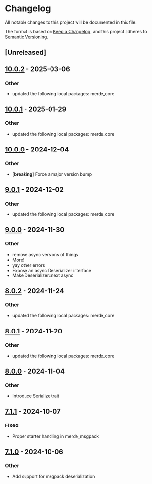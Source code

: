 # Changelog

All notable changes to this project will be documented in this file.

The format is based on [Keep a Changelog](https://keepachangelog.com/en/1.0.0/),
and this project adheres to [Semantic Versioning](https://semver.org/spec/v2.0.0.html).

## [Unreleased]

## [10.0.2](https://github.com/bearcove/merde/compare/merde_msgpack-v10.0.1...merde_msgpack-v10.0.2) - 2025-03-06

### Other

- updated the following local packages: merde_core

## [10.0.1](https://github.com/bearcove/merde/compare/merde_msgpack-v10.0.0...merde_msgpack-v10.0.1) - 2025-01-29

### Other

- updated the following local packages: merde_core

## [10.0.0](https://github.com/bearcove/merde/compare/merde_msgpack-v9.0.1...merde_msgpack-v10.0.0) - 2024-12-04

### Other

- [**breaking**] Force a major version bump

## [9.0.1](https://github.com/bearcove/merde/compare/merde_msgpack-v9.0.0...merde_msgpack-v9.0.1) - 2024-12-02

### Other

- updated the following local packages: merde_core

## [9.0.0](https://github.com/bearcove/merde/compare/merde_msgpack-v8.0.2...merde_msgpack-v9.0.0) - 2024-11-30

### Other

- remove async versions of things
- More!
- yay other errors
- Expose an async Deserializer interface
- Make Deserializer::next async

## [8.0.2](https://github.com/bearcove/merde/compare/merde_msgpack-v8.0.1...merde_msgpack-v8.0.2) - 2024-11-24

### Other

- updated the following local packages: merde_core

## [8.0.1](https://github.com/bearcove/merde/compare/merde_msgpack-v8.0.0...merde_msgpack-v8.0.1) - 2024-11-20

### Other

- updated the following local packages: merde_core

## [8.0.0](https://github.com/bearcove/merde/compare/merde_msgpack-v7.1.1...merde_msgpack-v8.0.0) - 2024-11-04

### Other

- Introduce Serialize trait

## [7.1.1](https://github.com/bearcove/merde/compare/merde_msgpack-v7.1.0...merde_msgpack-v7.1.1) - 2024-10-07

### Fixed

- Proper starter handling in merde_msgpack

## [7.1.0](https://github.com/bearcove/merde/releases/tag/merde_msgpack-v7.1.0) - 2024-10-06

### Other

- Add support for msgpack deserialization
